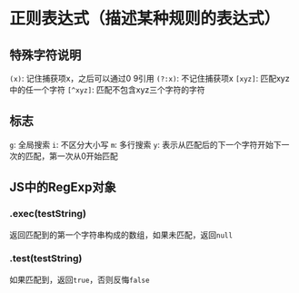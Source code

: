 # 正则表达式（描述某种规则的表达式）

## 特殊字符说明

`(x)`: 记住捕获项x，之后可以通过$0~$9引用
`(?:x)`: 不记住捕获项x
`[xyz]`: 匹配xyz中的任一个字符
`[^xyz]`: 匹配不包含xyz三个字符的字符

## 标志

`g`: 全局搜索
`i`: 不区分大小写
`m`: 多行搜索
`y`: 表示从匹配后的下一个字符开始下一次的匹配，第一次从0开始匹配

## JS中的RegExp对象

### .exec(testString)

返回匹配到的第一个字符串构成的数组，如果未匹配，返回`null`

### .test(testString)

如果匹配到，返回`true`，否则反悔`false`
